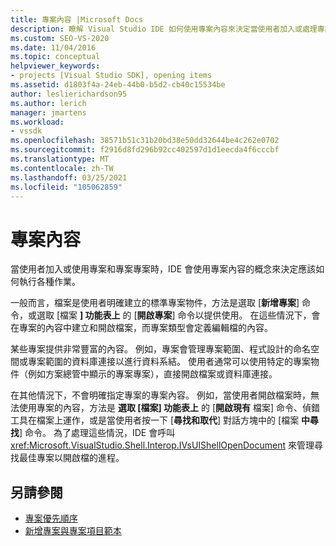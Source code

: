 ```yaml
---
title: 專案內容 |Microsoft Docs
description: 瞭解 Visual Studio IDE 如何使用專案內容來決定當使用者加入或處理專案和專案專案時，如何執行作業。
ms.custom: SEO-VS-2020
ms.date: 11/04/2016
ms.topic: conceptual
helpviewer_keywords:
- projects [Visual Studio SDK], opening items
ms.assetid: d1803f4a-24eb-44b0-b5d2-cb40c15534be
author: leslierichardson95
ms.author: lerich
manager: jmartens
ms.workload:
- vssdk
ms.openlocfilehash: 38571b51c31b20bd38e50dd32644be4c262e0702
ms.sourcegitcommit: f2916d8fd296b92cc402597d1d1eecda4f6cccbf
ms.translationtype: MT
ms.contentlocale: zh-TW
ms.lasthandoff: 03/25/2021
ms.locfileid: "105062859"
---
```

# <a name="project-context"></a>專案內容
當使用者加入或使用專案和專案專案時，IDE 會使用專案內容的概念來決定應該如何執行各種作業。

 一般而言，檔案是使用者明確建立的標準專案物件，方法是選取 [**新增專案**] 命令，或選取 [檔案 **] 功能表上** 的 [**開啟專案**] 命令以提供使用。 在這些情況下，會在專案的內容中建立和開啟檔案，而專案類型會定義編輯檔的內容。

 某些專案提供非常豐富的內容。 例如，專案會管理專案範圍、程式設計的命名空間或專案範圍的資料庫連接以進行資料系結。 使用者通常可以使用特定的專案物件（例如方案總管中顯示的專案專案），直接開啟檔案或資料庫連接。

 在其他情況下，不會明確指定專案的專案內容。 例如，當使用者開啟檔案時，無法使用專案的內容，方法是 **選取 [檔案] 功能表上** 的 [**開啟現有** 檔案] 命令、偵錯工具在檔案上運作，或是當使用者按一下 [**尋找和取代**] 對話方塊中的 [檔案 **中尋找**] 命令。 為了處理這些情況，IDE 會呼叫 <xref:Microsoft.VisualStudio.Shell.Interop.IVsUIShellOpenDocument> 來管理尋找最佳專案以開啟檔的進程。

## <a name="see-also"></a>另請參閱
- [專案優先順序](../../extensibility/internals/project-priority.md)
- [新增專案與專案項目範本](../../extensibility/internals/adding-project-and-project-item-templates.md)
